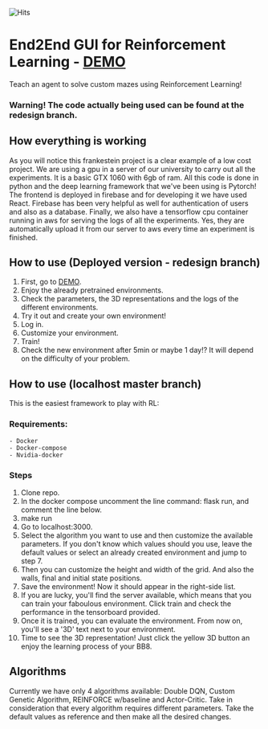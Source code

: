 ![Hits](https://hitcounter.pythonanywhere.com/count/tag.svg?url=https%3A%2F%2Fgithub.com%2Fjuanjo3ns%2Fend2endRL)
# End2End GUI for Reinforcement Learning - [DEMO](https://end2endrl.web.app)

Teach an agent to solve custom mazes using Reinforcement Learning!

### Warning! The code actually being used can be found at the redesign branch.

## How everything is working
As you will notice this frankestein project is a clear example of a low cost project.
We are using a gpu in a server of our university to carry out all the experiments. It is a basic GTX 1060 with 6gb of ram. All this code is done in python and the deep learning framework that we've been using is Pytorch!
The frontend is deployed in firebase and for developing it we have used React. Firebase has been very helpful as well for authentication of users and also as a database.
Finally, we also have a tensorflow cpu container running in aws for serving the logs of all the experiments. Yes, they are automatically upload it from our server to aws every time an experiment is finished.

## How to use (Deployed version - redesign branch)
  1. First, go to [DEMO](end2endrl.web.app). 
  2. Enjoy the already pretrained environments.
  3. Check the parameters, the 3D representations and the logs of the different environments.
  4. Try it out and create your own environment!
  5. Log in.
  6. Customize your environment.
  7. Train!
  8. Check the new environment after 5min or maybe 1 day!? It will depend on the difficulty of your problem.
  

## How to use (localhost master branch)
This is the easiest framework to play with RL: 
  ### Requirements:
    - Docker
    - Docker-compose
    - Nvidia-docker
  ### Steps
  1. Clone repo.
  2. In the docker compose uncomment the line command: flask run, and comment the line below.
  3. make run
  4. Go to localhost:3000. 
  3. Select the algorithm you want to use and then customize the available parameters. If you don't know which values should you use, leave the default values or select an already created environment and jump to step 7.
  4. Then you can customize the height and width of the grid. And also the walls, final and initial state positions.
  5. Save the environment! Now it should appear in the right-side list.
  6. If you are lucky, you'll find the server available, which means that you can train your faboulous environment. Click train and check the performance in the tensorboard provided.
  7. Once it is trained, you can evaluate the environment. From now on, you'll see a '3D' text next to your environment.
  8. Time to see the 3D representation! Just click the yellow 3D button an enjoy the learning process of your BB8.

## Algorithms
Currently we have only 4 algorithms available: Double DQN, Custom Genetic Algorithm, REINFORCE w/baseline and Actor-Critic. Take in consideration that every algorithm requires different parameters. Take the default values as reference and then make all the desired changes.
